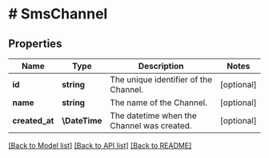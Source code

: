 # # SmsChannel

## Properties

Name | Type | Description | Notes
------------ | ------------- | ------------- | -------------
**id** | **string** | The unique identifier of the Channel. | [optional]
**name** | **string** | The name of the Channel. | [optional]
**created_at** | **\DateTime** | The datetime when the Channel was created. | [optional]

[[Back to Model list]](../../README.md#models) [[Back to API list]](../../README.md#endpoints) [[Back to README]](../../README.md)
